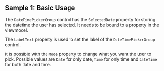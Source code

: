 ## Sample 1: Basic Usage

The `DateTimePickerGroup` control has the `SelectedDate` property for storing the datetime the user has selected.
It needs to be bound to a property in the viewmodel.

The `LabelText` property is used to set the label of the `DateTimePickerGroup` control.

It is possible with the `Mode` property to change what you want the user to pick. 
Possible values are `Date` for only date, `Time` for only time and `DateTime` for both date and time.